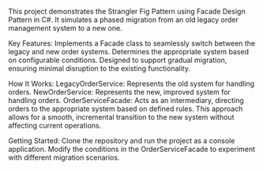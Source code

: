 This project demonstrates the Strangler Fig Pattern using Facade Design Pattern in C#. It simulates a phased migration from an old legacy order management system to a new one.

Key Features:
Implements a Facade class to seamlessly switch between the legacy and new order systems.
Determines the appropriate system based on configurable conditions.
Designed to support gradual migration, ensuring minimal disruption to the existing functionality.



How It Works:
LegacyOrderService: Represents the old system for handling orders.
NewOrderService: Represents the new, improved system for handling orders.
OrderServiceFacade: Acts as an intermediary, directing orders to the appropriate system based on defined rules.
This approach allows for a smooth, incremental transition to the new system without affecting current operations.



Getting Started:
Clone the repository and run the project as a console application. Modify the conditions in the OrderServiceFacade to experiment with different migration scenarios.
